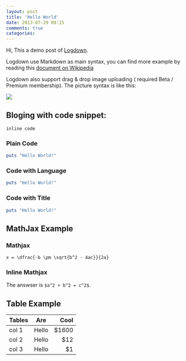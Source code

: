```yaml
---
layout: post
title: 'Hello World'
date: 2013-07-29 09:15
comments: true
categories: 
---
```


Hi, This a demo post of [Logdown](http://logdown.com). 

Logdown use Markdown as main syntax, you can find more example by reading this [document on Wikipedia](http://en.wikipedia.org/wiki/Markdown)

Logdown also support drag & drop image uploading ( required Beta / Premium membership). The picture syntax is like this:

![](http://logdown.com/images/logo.png)

## Bloging with code snippet:

`inline code`

### Plain Code

```ruby
puts "Hello World!"
```

### Code with Language

```ruby
puts "Hello World!"
```

### Code with Title

```ruby hello_world.rb
puts "Hello World!"
```


## MathJax Example

### Mathjax

```
x = \dfrac{-b \pm \sqrt{b^2 - 4ac}}{2a}
```

### Inline Mathjax

The answser is `$a^2 + b^2 = c^2$`.

## Table Example

| Tables        | Are           | Cool  |
| ------------- |:-------------:| -----:|
| col 1         | Hello         | $1600 |
| col 2         | Hello         |   $12 |
| col 3         | Hello         |    $1 |
